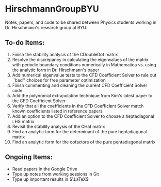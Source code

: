 # HirschmannGroupBYU
Notes, papers, and code to be shared between Physics students working in Dr. Hirschmann's research group at BYU.


## To-do Items:
 1. Finish the stability analysis of the CDoubleDot matrix
 2. Resolve the discrepancy in calculating the eigenvalues of the matrix with periodic boundary conditions numerically in Mathematica vs. using the analytic form in Dr. Hirschmann's paper
 3. Add numerical eigenvalue tests to the CFD Coefficient Solver to rule out ``bad'' choices for free parameter optimization
 4. Finish commenting and cleaning the current CFD Coefficient Solver code
 5. Add the polynomial extrapolation technique from Kim's latest paper to the CFD Coefficient Solver
 6. Verify that all the coefficients in the CFD Coefficient Solver match known coefficients listed in reference papers
 7. Add an option to the CFD Coefficient Solver to choose a heptadiagonal LHS matrix
 8. Revisit the stability analysis of the CHat matrix
 9. Find an analytic form for the determinant of the pure heptadiagonal matrix
 10. Find an analytic form for the cofactors of the pure pentadiagonal matrix


## Ongoing Items:
 * Read papers in the Google Drive
 * Type up notes from working sessions in Git
 * Type up important results in $\LaTeX$